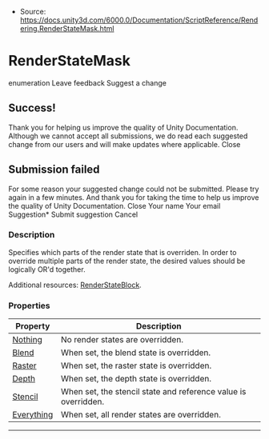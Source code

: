* Source: https://docs.unity3d.com/6000.0/Documentation/ScriptReference/Rendering.RenderStateMask.html

# RenderStateMask
enumeration
Leave feedback
Suggest a change
## Success!
Thank you for helping us improve the quality of Unity Documentation. Although we cannot accept all submissions, we do read each suggested change from our users and will make updates where applicable.
Close
## Submission failed
For some reason your suggested change could not be submitted. Please <a>try again</a> in a few minutes. And thank you for taking the time to help us improve the quality of Unity Documentation.
Close
Your name Your email Suggestion* Submit suggestion
Cancel
### Description
Specifies which parts of the render state that is overriden.
In order to override multiple parts of the render state, the desired values should be logically OR'd together.  
  
Additional resources: [RenderStateBlock](https://docs.unity3d.com/6000.0/Documentation/ScriptReference/Rendering.RenderStateBlock.html).
### Properties
Property | Description  
---|---  
[Nothing](https://docs.unity3d.com/6000.0/Documentation/ScriptReference/Rendering.RenderStateMask.Nothing.html) | No render states are overridden.  
[Blend](https://docs.unity3d.com/6000.0/Documentation/ScriptReference/Rendering.RenderStateMask.Blend.html) | When set, the blend state is overridden.  
[Raster](https://docs.unity3d.com/6000.0/Documentation/ScriptReference/Rendering.RenderStateMask.Raster.html) | When set, the raster state is overridden.  
[Depth](https://docs.unity3d.com/6000.0/Documentation/ScriptReference/Rendering.RenderStateMask.Depth.html) | When set, the depth state is overridden.  
[Stencil](https://docs.unity3d.com/6000.0/Documentation/ScriptReference/Rendering.RenderStateMask.Stencil.html) | When set, the stencil state and reference value is overridden.  
[Everything](https://docs.unity3d.com/6000.0/Documentation/ScriptReference/Rendering.RenderStateMask.Everything.html) | When set, all render states are overridden.  
* * *
